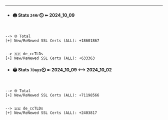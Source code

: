 

---
- #### 🖨️ **Stats** `24Hr`⏲️ ➼ 2024_10_09
```console


--> 🌐 Total
[+] New/ReNewed SSL Certs (ALL): +18601867


--> 🇩🇪 de_ccTLDs
[+] New/ReNewed SSL Certs (ALL): +633363

```

- #### 🖨️ **Stats** `7Days`⏲️ ➼ 2024_10_09 <--> 2024_10_02
```console


--> 🌐 Total
[+] New/ReNewed SSL Certs (ALL): +71198566


--> 🇩🇪 de_ccTLDs
[+] New/ReNewed SSL Certs (ALL): +2403817

```

